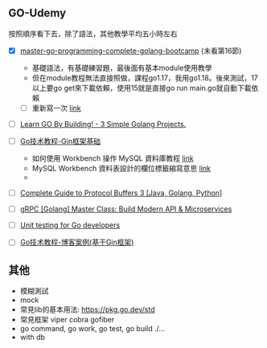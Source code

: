 ## GO-Udemy
按照順序看下去，除了語法，其他教學平均五小時左右
*  [x] [master-go-programming-complete-golang-bootcamp](https://www.udemy.com/course/master-go-programming-complete-golang-bootcamp/) (未看第16節)
    *  基礎語法，有基礎練習題，最後面有基本module使用教學
    *  但在module教程無法直接照做，課程go1.17，我用go1.18。後來測試，17以上要go get來下載依賴，使用15就是直接go run main.go就自動下載依賴
    *  [ ] 重新寫一次 [link](https://www.udemy.com/course/master-go-programming-complete-golang-bootcamp/learn/lecture/16697594#content)
*  [ ] [Learn GO By Building! - 3 Simple Golang Projects.](https://www.udemy.com/course/build-3-simple-golang-projects/)
*  [ ] [Go技术教程-Gin框架基础](https://www.udemy.com/course/golang-gin/)
    *  如何使用 Workbench 操作 MySQL 資料庫教程 [link](https://iter01.com/641574.html)
    *  MySQL Workbench 資料表設計的欄位標籤縮寫意思 [link](https://matthung0807.blogspot.com/2018/07/mysql-workbench.html)
    *  
*  [ ] [Complete Guide to Protocol Buffers 3 [Java, Golang, Python]](https://www.udemy.com/course/protocol-buffers/)
*  [ ] [gRPC [Golang] Master Class: Build Modern API & Microservices](https://www.udemy.com/course/grpc-golang/)
*  [ ] [Unit testing for Go developers](https://www.udemy.com/course/unit-testing-go-developers/)
*  [ ] [Go技术教程-博客案例(基于Gin框架)](https://www.udemy.com/course/go-gin-blog/)


## 其他
* 模糊測試
* mock
* 常見lib的基本用法: https://pkg.go.dev/std
* 常見框架 viper cobra gofiber
* go command, go work, go test, go build ./...
* with db
